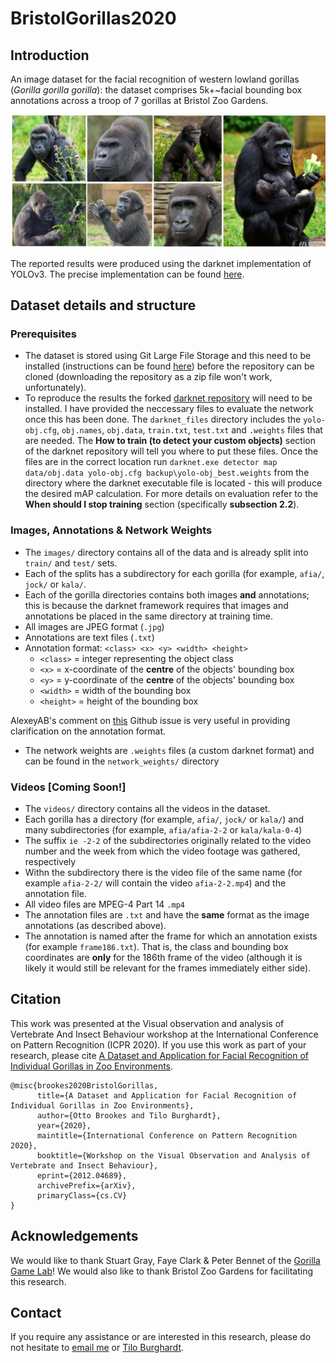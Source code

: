 # BristolGorillas2020

## Introduction
An image dataset for the facial recognition of western lowland gorillas (*Gorilla gorilla gorilla*): the dataset comprises 5k+~facial bounding box annotations across a troop of 7 gorillas at Bristol Zoo Gardens. 

![Image](figures/full_troop.png)

The reported results were produced using the darknet implementation of YOLOv3. The precise implementation can be found [here](https://github.com/obrookes/darknet). 

## Dataset details and structure

### Prerequisites

- The dataset is stored using Git Large File Storage and this need to be installed (instructions can be found [here](https://git-lfs.github.com)) before the repository can be cloned (downloading the repository as a zip file won't work, unfortunately).
- To reproduce the results the forked [darknet repository](https://github.com/obrookes/darknet) will need to be installed. I have provided the neccessary files to evaluate the network once this has been done. The `darknet_files` directory includes the `yolo-obj.cfg`, `obj.names`, `obj.data`, `train.txt`, `test.txt` and `.weights` files that are needed. The **How to train (to detect your custom objects)** section of the darknet repository will tell you where to put these files. Once the files are in the correct location run `darknet.exe detector map data/obj.data yolo-obj.cfg backup\yolo-obj_best.weights` from the directory where the darknet executable file is located - this will produce the desired mAP calculation. For more details on evaluation refer to the **When should I stop training** section (specifically **subsection 2.2**).             

### Images, Annotations & Network Weights

- The `images/` directory contains all of the data and is already split into `train/` and `test/` sets.
- Each of the splits has a subdirectory for each gorilla (for example, `afia/`, `jock/` or `kala/`.
- Each of the gorilla directories contains both images **and** annotations; this is because the darknet framework requires that images and annotations be placed in the same directory at training time.
- All images are JPEG format (`.jpg`)
- Annotations are text files (`.txt`)
- Annotation format: `<class> <x> <y> <width> <height>`
	- `<class>` = integer representing the object class
	- `<x>` = x-coordinate of the **centre** of the objects' bounding box
	- `<y>` = y-coordinate of the **centre** of the objects' bounding box
	- `<width>` = width of the bounding box
	- `<height>` = height of the bounding box

 AlexeyAB's comment on [this](https://github.com/AlexeyAB/Yolo_mark/issues/60) Github issue is very useful in providing clarification on the annotation format.

- The network weights are `.weights` files (a custom darknet format) and can be found in the `network_weights/` directory

### Videos [Coming Soon!]

- The `videos/` directory contains all the videos in the dataset.
- Each gorilla has a directory (for example, `afia/`, `jock/` or `kala/`) and many subdirectories (for example, `afia/afia-2-2` or `kala/kala-0-4`)
- The suffix `ie -2-2` of the subdirectories originally related to the video number and the week from which the video footage was gathered, respectively
- Withn the subdirectory there is the video file of the same name (for example `afia-2-2/` will contain the video `afia-2-2.mp4`) and the annotation file.
- All video files are MPEG-4 Part 14 `.mp4` 
- The annotation files are `.txt` and have the **same** format as the image annotations (as described above).
- The annotation is named after the frame for which an annotation exists (for example `frame186.txt`). That is, the class and bounding box coordinates are **only** for the 186th frame of the video (although it is likely it would still be relevant for the frames immediately either side).  

## Citation

This work was presented at the Visual observation and analysis of Vertebrate And Insect Behaviour workshop at the International Conference on Pattern Recognition (ICPR 2020). If you use this work as part of your research, please cite [A Dataset and Application for Facial Recognition of Individual Gorillas in Zoo Environments](https://arxiv.org/abs/2012.04689).

```text
@misc{brookes2020BristolGorillas,
      title={A Dataset and Application for Facial Recognition of Individual Gorillas in Zoo Environments}, 
      author={Otto Brookes and Tilo Burghardt},
      year={2020},
      maintitle={International Conference on Pattern Recognition 2020},
      booktitle={Workshop on the Visual Observation and Analysis of Vertebrate and Insect Behaviour},
      eprint={2012.04689},
      archivePrefix={arXiv},
      primaryClass={cs.CV}
}
```

## Acknowledgements

We would like to thank Stuart Gray, Faye Clark & Peter Bennet of the [Gorilla Game Lab](https://gorillagamelab.com)! We would also like to thank Bristol Zoo Gardens for facilitating this research.

## Contact

If you require any assistance or are interested in this research, please do not hesitate to [email me](mailto:dl18206@bristol.ac.uk) or [Tilo Burghardt](mailto:tilo@cs.bris.ac.uk).
